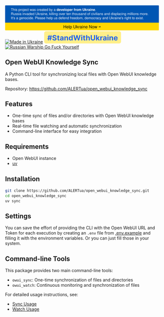 [![Stand With Ukraine](https://raw.githubusercontent.com/vshymanskyy/StandWithUkraine/main/banner-direct-single.svg)](https://stand-with-ukraine.pp.ua)
[![Made in Ukraine](https://img.shields.io/badge/made_in-Ukraine-ffd700.svg?labelColor=0057b7)](https://stand-with-ukraine.pp.ua)
[![Stand With Ukraine](https://raw.githubusercontent.com/vshymanskyy/StandWithUkraine/main/badges/StandWithUkraine.svg)](https://stand-with-ukraine.pp.ua)
[![Russian Warship Go Fuck Yourself](https://raw.githubusercontent.com/vshymanskyy/StandWithUkraine/main/badges/RussianWarship.svg)](https://stand-with-ukraine.pp.ua)

Open WebUI Knowledge Sync
-------------------------

A Python CLI tool for synchronizing local files with Open WebUI knowledge bases.

Repository: https://github.com/ALERTua/open_webui_knowledge_sync


## Features

- One-time sync of files and/or directories with Open WebUI knowledge bases
- Real-time file watching and automatic synchronization
- Command-line interface for easy integration


## Requirements

- Open WebUI instance
- [uv](https://docs.astral.sh/uv/getting-started/installation/)


## Installation

```bash
git clone https://github.com/ALERTua/open_webui_knowledge_sync.git
cd open_webui_knowledge_sync
uv sync
```

## Settings

You can save the effort of providing the CLI with the Open WebUI URL and Token for each execution
by creating an `.env` file from [.env.example](.env.example) and filling it with the environment variables.
Or you can just fill those in your system.

## Command-line Tools

This package provides two main command-line tools:

- `owui_sync`: One-time synchronization of files and directories
- `owui_watch`: Continuous monitoring and synchronization of files

For detailed usage instructions, see:
- [Sync Usage](docs/sync-readme.md)
- [Watch Usage](docs/watch-readme.md)

